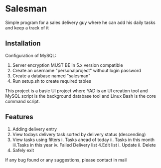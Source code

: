 # Salesman
Simple program for a sales delivery guy where he can add his daily tasks and keep a track of it

## Installation

Configuration of MySQL:
  1. Server encryption MUST BE in 5.x version compatible
  2. Create an username "personalproject" without login password
  3. Create a database named "salesman"
  4. Run setup.sh to create required tables

This project is a basic UI project where YAD is an UI creation tool and MySQL script is the background database tool and Linux Bash is the core command script.

## Features
1. Adding delivery entry
2. View todays delivery task sorted by delivery status (descending)
3. View tasks using filters
        i.  Tasks ahead of today
        ii. Tasks in this month
        iii.Tasks in this year
        iv. Failed Delivery list
4.Edit list
        i.  Update
        ii. Delete
5. Safely exit 

If any bug found or any suggestions, please contact in mail

